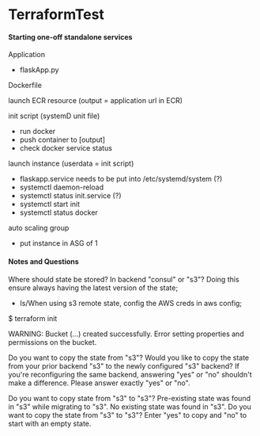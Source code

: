 # TerraformTest 

#### Starting one-off standalone services 

Application 
- flaskApp.py 

Dockerfile 

launch ECR resource 
(output = application url in ECR)  

init script (systemD unit file) 
- run docker 
- push container to [output] 
- check docker service status 

launch instance 
(userdata = init script)  
- flaskapp.service needs to be put into /etc/systemd/system (?) 
- systemctl daemon-reload 
- systemctl status init.service (?) 
- systemctl start init 
- systemctl status docker 

auto scaling group 
- put instance in ASG of 1 


#### Notes and Questions 

Where should state be stored? In backend "consul" or "s3"? 
Doing this ensure always having the latest version of the state; 
* Is/When using s3 remote state, config the AWS creds in aws config; 

$ terraform init 

WARNING: Bucket (...) created successfully. 
Error setting properties and permissions on the bucket. 


Do you want to copy the state from "s3"?
  Would you like to copy the state from your prior backend "s3" to the
  newly configured "s3" backend? If you're reconfiguring the same backend,
  answering "yes" or "no" shouldn't make a difference. Please answer exactly
  "yes" or "no".


Do you want to copy state from "s3" to "s3"?
  Pre-existing state was found in "s3" while migrating to "s3". No existing
  state was found in "s3". Do you want to copy the state from "s3" to
  "s3"? Enter "yes" to copy and "no" to start with an empty state.



































